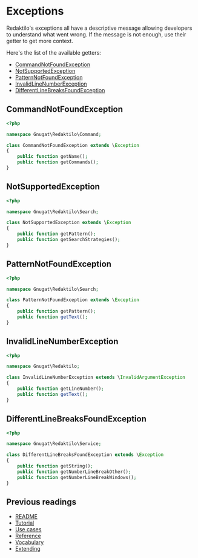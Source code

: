 # Exceptions

Redaktilo's exceptions all have a descriptive message allowing developers to
understand what went wrong. If the message is not enough, use their getter
to get more context.

Here's the list of the available getters:

* [CommandNotFoundException](#commandnotfoundexception)
* [NotSupportedException](#notsupportedexception)
* [PatternNotFoundException](#patternnotfoundexception)
* [InvalidLineNumberException](#invalidlinenumberexception)
* [DifferentLineBreaksFoundException](#differentlinebreaksfoundexception)

## CommandNotFoundException

```php
<?php

namespace Gnugat\Redaktilo\Command;

class CommandNotFoundException extends \Exception
{
    public function getName();
    public function getCommands();
}
```

## NotSupportedException

```php
<?php

namespace Gnugat\Redaktilo\Search;

class NotSupportedException extends \Exception
{
    public function getPattern();
    public function getSearchStrategies();
}
```

## PatternNotFoundException

```php
<?php

namespace Gnugat\Redaktilo\Search;

class PatternNotFoundException extends \Exception
{
    public function getPattern();
    public function getText();
}
```

## InvalidLineNumberException

```php
<?php

namespace Gnugat\Redaktilo;

class InvalidLineNumberException extends \InvalidArgumentException
{
    public function getLineNumber();
    public function getText();
}
```

## DifferentLineBreaksFoundException

```php
<?php

namespace Gnugat\Redaktilo\Service;

class DifferentLineBreaksFoundException extends \Exception
{
    public function getString();
    public function getNumberLineBreakOther();
    public function getNumberLineBreakWindows();
}
```

## Previous readings

* [README](../README.md)
* [Tutorial](01-tutorial.md)
* [Use cases](02-use-cases.md)
* [Reference](03-reference.md)
* [Vocabulary](04-vocabulary.md)
* [Extending](05-extending.md)
